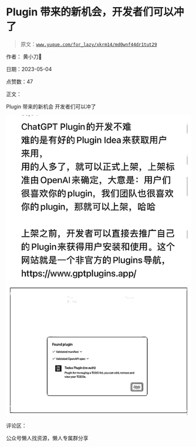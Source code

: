 # Plugin 带来的新机会，开发者们可以冲了

> 原文：[`www.yuque.com/for_lazy/xkrm14/md0wnf44dr1tut29`](https://www.yuque.com/for_lazy/xkrm14/md0wnf44dr1tut29)



作者： 黄小刀🔪



日期：2023-05-04



点赞数：47

<ne-card data-card-name="hr" data-card-type="block" id="hue0e" data-event-boundary="card">

正文：



Plugin 带来的新机会 开发者们可以冲了



<ne-card data-card-name="image" data-card-type="inline" id="Htrnt" data-event-boundary="card">![](img/96510f23342fb16f341d995d9ea098ca.png)</ne-card>

<ne-card data-card-name="hr" data-card-type="block" id="G8RgF" data-event-boundary="card">

评论区：

<ne-card data-card-name="hr" data-card-type="block" id="yeuXV" data-event-boundary="card">

公众号懒人找资源，懒人专属群分享

</ne-card></ne-card></ne-card>